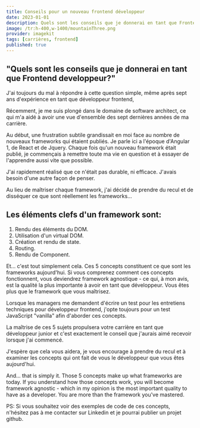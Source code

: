 ```yaml
---
title: Conseils pour un nouveau frontend développeur
date: 2023-01-01
description: Quels sont les conseils que je donnerai en tant que Frontend developpeur?
image: /tr:h-400,w-1400/mountainThree.png
provider: imagekit
tags: [carrières, frontend]
published: true
---
```


## "Quels sont les conseils que je donnerai en tant que Frontend developpeur?"

J'ai toujours du mal à répondre à cette question simple, même après sept ans d'expérience en tant que développeur frontend,

Récemment, je me suis plongé dans le domaine de software architect, ce qui m'a aidé à avoir une vue d'ensemble des sept dernières années de ma carrière.

Au début, une frustration subtile grandissait en moi face au nombre de nouveaux frameworks qui étaient publiés.
Je parle ici a l'époque d'Angular 1, de React et de Jquery. Chaque fois qu'un nouveau framework était publié, je commençais à remettre toute ma vie en question et à essayer de l'apprendre aussi vite que possible.

J'ai rapidement réalisé que ce n'était pas durable, ni efficace. J'avais besoin d'une autre façon de penser.

Au lieu de maîtriser chaque framework, j'ai décidé de prendre du recul et de disséquer ce que sont réellement les frameworks...

## Les éléments clefs d'un framework sont:

1. Rendu des éléments du DOM.
2. Utilisation d'un virtual DOM.
3. Création et rendu de state.
4. Routing.
5. Rendu de Component.

Et... c'est tout simplement cela. Ces 5 concepts constituent ce que sont les frameworks aujourd'hui. Si vous comprenez comment ces concepts fonctionnent, vous deviendrez framework agnostique - ce qui, à mon avis, est la qualité la plus importante à avoir en tant que développeur. Vous êtes plus que le framework que vous maîtrisez.

Lorsque les managers me demandent d'écrire un test pour les entretiens techniques pour développeur frontend, j'opte toujours pour un test JavaScript "vanilla" afin d'aborder ces concepts.

La maîtrise de ces 5 sujets propulsera votre carrière en tant que développeur junior et c'est exactement le conseil que j'aurais aimé recevoir lorsque j'ai commencé.

J'espère que cela vous aidera, je vous encourage à prendre du recul et à examiner les concepts qui ont fait de vous le développeur que vous êtes aujourd'hui.

And... that is simply it. Those 5 concepts make up what frameworks are today. If you understand how those concepts work, you will become framework agnostic - which in my opinion is the most important quality to have as a developer. You are more than the framework you've mastered.

PS: Si vous souhaitez voir des exemples de code de ces concepts, n'hésitez pas à me contacter sur Linkedin et je pourrai publier un projet github.